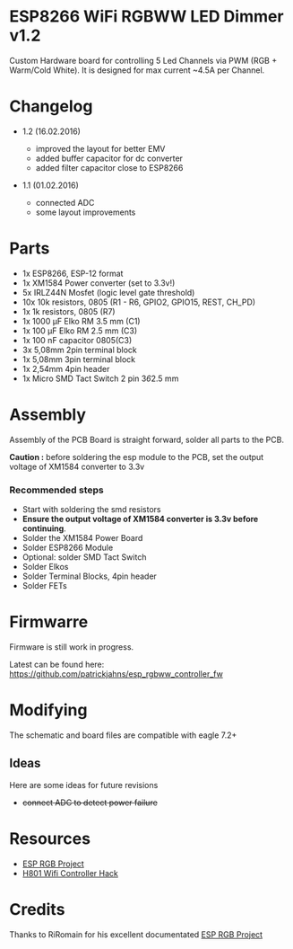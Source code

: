 # ESP8266 WiFi RGBWW LED Dimmer v1.2
Custom Hardware board for controlling 5 Led Channels via PWM (RGB + Warm/Cold White). It is designed for max current ~4.5A per Channel.

# Changelog

* 1.2 (16.02.2016)
  * improved the layout for better EMV
  * added buffer capacitor for dc converter
  * added filter capacitor close to ESP8266
  
* 1.1 (01.02.2016)
  * connected ADC 
  * some layout improvements

# Parts
- 1x ESP8266, ESP-12 format
- 1x XM1584 Power converter (set to 3.3v!)
- 5x IRLZ44N Mosfet (logic level gate threshold)
- 10x 10k resistors, 0805 (R1 - R6, GPIO2, GPIO15, REST, CH_PD)
- 1x 1k resistors, 0805 (R7)
- 1x 1000 µF Elko RM 3.5 mm (C1) 
- 1x 100 µF Elko RM 2.5 mm (C3)
- 1x 100 nF capacitor 0805(C3)
- 3x 5,08mm 2pin terminal block
- 1x 5,08mm 3pin terminal block
- 1x 2,54mm 4pin header
- 1x Micro SMD Tact Switch 2 pin 3*6*2.5 mm 


# Assembly
Assembly of the PCB Board is straight forward, solder all parts to the PCB.

__Caution :__ before soldering the esp module to the PCB, set the output voltage of XM1584 converter  to 3.3v

### Recommended steps
- Start with soldering the smd resistors
- __Ensure the output voltage of XM1584 converter is 3.3v before continuing__. 
- Solder the XM1584 Power Board 
- Solder ESP8266 Module 
- Optional: solder SMD Tact Switch
- Solder Elkos
- Solder Terminal Blocks, 4pin header 
- Solder FETs


# Firmwarre
Firmware is still work in progress.

Latest can be found here:
https://github.com/patrickjahns/esp_rgbww_controller_fw

# Modifying
The schematic and board files are compatible with eagle 7.2+

## Ideas
Here are some ideas for future revisions
- ~~connect ADC to detect power failure~~ 


# Resources

* [ESP RGB Project](https://github.com/RiRomain/esp-dimmer-hardware)
* [H801 Wifi Controller Hack](http://chaozlabs.blogspot.de/2015/08/esp8266-in-wild-wifi-led-controller-hack.html)


# Credits
Thanks to RiRomain for his excellent documentated [ESP RGB Project](https://github.com/RiRomain/esp-dimmer-hardware)


